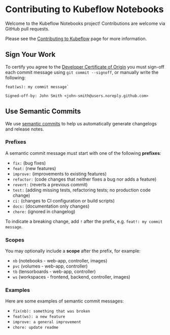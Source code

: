 # Contributing to Kubeflow Notebooks

Welcome to the Kubeflow Notebooks project! 
Contributions are welcome via GitHub pull requests.

Please see the [Contributing to Kubeflow](https://www.kubeflow.org/docs/about/contributing/) page for more information.

## Sign Your Work

To certify you agree to the [Developer Certificate of Origin](https://developercertificate.org/) you must sign-off each commit message using `git commit --signoff`, or manually write the following:

```text
feat(ws): my commit message`

Signed-off-by: John Smith <john-smith@users.noreply.github.com>
```

## Use Semantic Commits

We use [semantic commits](https://www.conventionalcommits.org/en/v1.0.0/) to help us automatically generate changelogs and release notes.

### Prefixes

A semantic commit message must start with one of the following __prefixes__:

- `fix:` (bug fixes)
- `feat:` (new features)
- `improve:` (improvements to existing features)
- `refactor:` (code changes that neither fixes a bug nor adds a feature)
- `revert:` (reverts a previous commit)
- `test:` (adding missing tests, refactoring tests; no production code change)
- `ci:` (changes to CI configuration or build scripts)
- `docs:` (documentation only changes)
- `chore:` (ignored in changelog)

To indicate a breaking change, add `!` after the prefix, e.g. `feat!: my commit message`.

### Scopes

You may optionally include a __scope__ after the prefix, for example:

- `nb` (notebooks - web-app, controller, images)
- `pvc` (volumes - web-app, controller)
- `tb` (tensorboards - web-app, controller)
- `ws` (workspaces - frontend, backend, controller, images)

### Examples

Here are some examples of semantic commit messages:

- `fix(nb): something that was broken`
- `feat(ws): a new feature`
- `improve: a general improvement`
- `chore: update readme`
